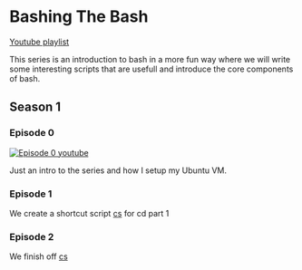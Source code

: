 # Bashing The Bash

[Youtube playlist](https://www.youtube.com/watch?v=AK7QXBP4olE&list=PLnn9-6POoRYg1hL1Iqvli2JsLNi-ctGQD)


This series is an introduction to bash in a more fun way where we will write some interesting scripts that are usefull and introduce the core components of bash.


## Season 1
### Episode 0
[![Episode 0 youtube](https://img.youtube.com/vi/AK7QXBP4olE/0.jpg)](https://www.youtube.com/watch?v=AK7QXBP4olE)

Just an intro to the series and how I setup my Ubuntu VM.
### Episode 1
We create a shortcut script [cs](https://github.com/ArtiomSu/YouTube/tree/master/Bashing_The_Bash/cs) for cd part 1
### Episode 2
We finish off [cs](https://github.com/ArtiomSu/YouTube/tree/master/Bashing_The_Bash/cs)

